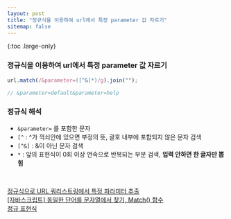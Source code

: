 ```yaml
---
layout: post
title: "정규식을 이용하여 url에서 특정 parameter 값 자르기"
sitemap: false
---
```


{:toc .large-only}

### 정규식을 이용하여 url에서 특정 parameter 값 자르기

```js
url.match(/&parameter=([^&]*)/g).join("");

// &parameter=default&parameter=help
```

### 정규식 해석

- `&parameter=` 를 포함한 문자
- `[^` : ^가 꺽쇠안에 있으면 부정의 뜻, 괄호 내부에 포함되지 않은 문자 검색
- `[^&]` : &이 아닌 문자 검색
- `*` : 앞의 표현식이 0회 이상 연속으로 반복되는 부분 검색, **입력 안하면 한 글자만 뽑힘**

<br/>

[정규식으로 URL 쿼리스트링에서 특정 파라미터 추출](https://lovemewithoutall.github.io/it/URLSearchParams-on-IE/)<br/>
[](http://todactodac.blogspot.com/2018/12/javascript-python-url-parameter-ver.html)
[[자바스크립트] 동일한 단어를 문자열에서 찾기, Match() 함수](<https://webisfree.com/2014-11-28/[%EC%9E%90%EB%B0%94%EC%8A%A4%ED%81%AC%EB%A6%BD%ED%8A%B8]-%EB%8F%99%EC%9D%BC%ED%95%9C-%EB%8B%A8%EC%96%B4%EB%A5%BC-%EB%AC%B8%EC%9E%90%EC%97%B4%EC%97%90%EC%84%9C-%EC%B0%BE%EA%B8%B0-match()-%ED%95%A8%EC%88%98>)<br/>
[정규 표현식](https://developer.mozilla.org/ko/docs/Web/JavaScript/Guide/Regular_Expressions#special-negated-character-set)
